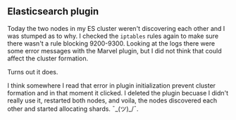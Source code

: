 ## Elasticsearch plugin

Today the two nodes in my ES cluster weren't discovering each other and I was stumped as to why. 
I checked the `iptables` rules again to make sure there wasn't a rule blocking 9200-9300. 
Looking at the logs there were some error messages with the Marvel plugin, but I did not think that
could affect the cluster formation. 

Turns out it does.

I think somewhere I read that error in plugin initialization prevent cluster formation and in that moment
it clicked. I deleted the plugin becuase I didn't really use it, restarted both nodes, and voila, the 
nodes discovered each other and started allocating shards. ¯\_(ツ)_/¯.
